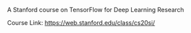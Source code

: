 A Stanford course on TensorFlow for Deep Learning Research


Course Link: https://web.stanford.edu/class/cs20si/




